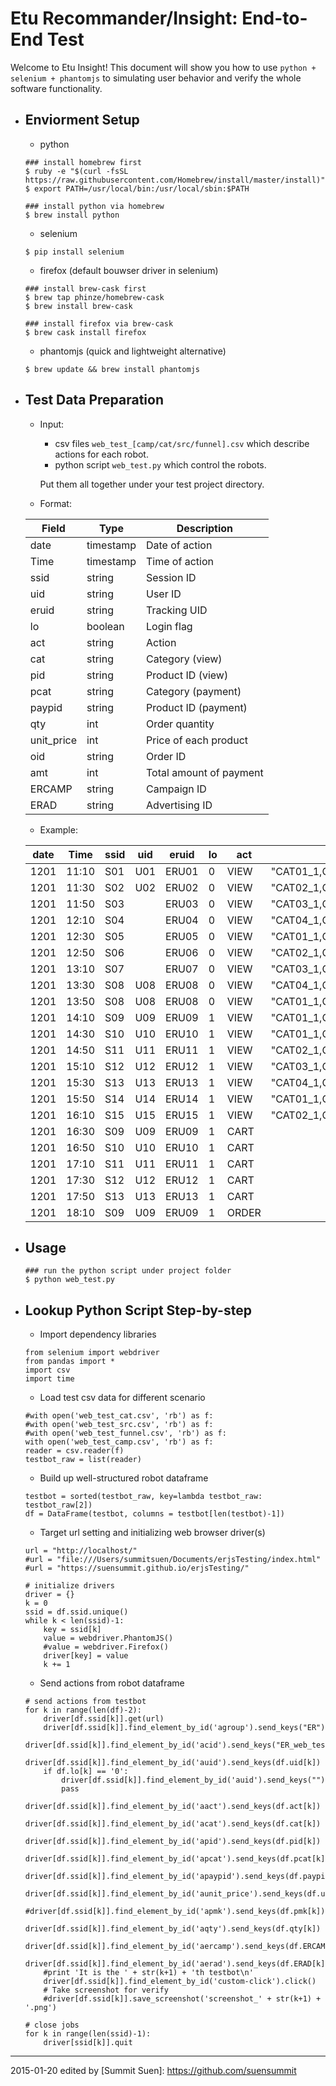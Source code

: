 Etu Recommander/Insight: End-to-End Test
===

Welcome to Etu Insight! This document will show you how to use `python + selenium + phantomjs` to simulating user behavior and verify the whole software functionality.

- ## Enviorment Setup

	- python
	```
	### install homebrew first
	$ ruby -e "$(curl -fsSL https://raw.githubusercontent.com/Homebrew/install/master/install)"
	$ export PATH=/usr/local/bin:/usr/local/sbin:$PATH

	### install python via homebrew
	$ brew install python
	```

	- selenium
	```
	$ pip install selenium
	```

	- firefox (default bouwser driver in selenium)
	```
	### install brew-cask first
	$ brew tap phinze/homebrew-cask
	$ brew install brew-cask

	### install firefox via brew-cask
	$ brew cask install firefox
	```

	- phantomjs (quick and lightweight alternative)
	```
	$ brew update && brew install phantomjs
	```

- ## Test Data Preparation

	- Input: 
		- csv files `web_test_[camp/cat/src/funnel].csv` which describe actions for each robot.
		- python script `web_test.py` which control the robots.
		
		Put them all together under your test project directory.

	- Format: 

	| Field | Type | Description |
	|---|---|---|
	| date | timestamp | Date of action |
	| Time | timestamp | Time of action |
	| ssid | string | Session ID |
	| uid | string | User ID |
	| eruid | string | Tracking UID |
	| lo | boolean | Login flag |
	| act | string | Action |
	| cat | string | Category (view) |
	| pid | string | Product ID (view) |
	| pcat | string | Category (payment) |
	| paypid | string | Product ID (payment) |
	| qty | int | Order quantity |
	| unit_price | int | Price of each product |
	| oid | string | Order ID |
	| amt | int | Total amount of payment |
	| ERCAMP | string | Campaign ID |
	| ERAD | string | Advertising ID |

	- Example: 

	| date | Time | ssid | uid | eruid | lo | act | cat | pid | pcat | paypid | qty | unit_price | oid | amt | ERCAMP | ERAD |
	|---|---|---|---|---|---|---|---|---|---|---|---|---|---|---|---|---|
	| 1201 | 11:10 | S01 | U01 | ERU01 | 0 | VIEW | "CAT01_1,CAT01_2,CAT01_3,CAT01_4,CAT01_5" | PID01 |  |  |  |  |  |  | CAMP1 | AD1.1 |
	| 1201 | 11:30 | S02 | U02 | ERU02 | 0 | VIEW | "CAT02_1,CAT02_2,CAT02_3,CAT02_4,CAT02_5" | PID02 |  |  |  |  |  |  | CAMP2 | AD2.1 |
	| 1201 | 11:50 | S03 |  | ERU03 | 0 | VIEW | "CAT03_1,CAT03_2,CAT03_3,CAT03_4,CAT03_5" | PID03 |  |  |  |  |  |  | CAMP1 | AD1.2 |
	| 1201 | 12:10 | S04 |  | ERU04 | 0 | VIEW | "CAT04_1,CAT04_2,CAT04_3,CAT04_4,CAT04_5" | PID04 |  |  |  |  |  |  | CAMP2 | AD2.1 |
	| 1201 | 12:30 | S05 |  | ERU05 | 0 | VIEW | "CAT01_1,CAT01_2,CAT01_3,CAT01_4,CAT01_5" | PID01 |  |  |  |  |  |  | CAMP2 | AD2.1 |
	| 1201 | 12:50 | S06 |  | ERU06 | 0 | VIEW | "CAT02_1,CAT02_2,CAT02_3,CAT02_4,CAT02_5" | PID02 |  |  |  |  |  |  | CAMP2 | AD2.3 |
	| 1201 | 13:10 | S07 |  | ERU07 | 0 | VIEW | "CAT03_1,CAT03_2,CAT03_3,CAT03_4,CAT03_5" | PID03 |  |  |  |  |  |  | CAMP2 | AD2.2 |
	| 1201 | 13:30 | S08 | U08 | ERU08 | 0 | VIEW | "CAT04_1,CAT04_2,CAT04_3,CAT04_4,CAT04_5" | PID04 |  |  |  |  |  |  | CAMP1 | AD1.3 |
	| 1201 | 13:50 | S08 | U08 | ERU08 | 0 | VIEW | "CAT01_1,CAT01_2,CAT01_3,CAT01_4,CAT01_5" | PID04 |  |  |  |  |  |  | CAMP1 | AD1.3 |
	| 1201 | 14:10 | S09 | U09 | ERU09 | 1 | VIEW | "CAT01_1,CAT01_2,CAT01_3,CAT01_4,CAT01_5" | PID01 |  |  |  |  |  |  | CAMP2 | AD2.2 |
	| 1201 | 14:30 | S10 | U10 | ERU10 | 1 | VIEW | "CAT01_1,CAT01_2,CAT01_3,CAT01_4,CAT01_5" | PID01 |  |  |  |  |  |  | CAMP2 | AD2.2 |
	| 1201 | 14:50 | S11 | U11 | ERU11 | 1 | VIEW | "CAT02_1,CAT02_2,CAT02_3,CAT02_4,CAT02_5" | PID02 |  |  |  |  |  |  | CAMP1 | AD1.2 |
	| 1201 | 15:10 | S12 | U12 | ERU12 | 1 | VIEW | "CAT03_1,CAT03_2,CAT03_3,CAT03_4,CAT03_5" | PID03 |  |  |  |  |  |  |  |  |
	| 1201 | 15:30 | S13 | U13 | ERU13 | 1 | VIEW | "CAT04_1,CAT04_2,CAT04_3,CAT04_4,CAT04_5" | PID04 |  |  |  |  |  |  |  |  |
	| 1201 | 15:50 | S14 | U14 | ERU14 | 1 | VIEW | "CAT01_1,CAT01_2,CAT01_3,CAT01_4,CAT01_5" | PID01 |  |  |  |  |  |  |  |  |
	| 1201 | 16:10 | S15 | U15 | ERU15 | 1 | VIEW | "CAT02_1,CAT02_2,CAT02_3,CAT02_4,CAT02_5" | PID02 |  |  |  |  |  |  |  |  |
	| 1201 | 16:30 | S09 | U09 | ERU09 | 1 | CART |  |  | "CAT01_1,CAT01_2,CAT01_3,CAT01_4,CAT01_5" | PID01 | 2 | 100 |  | 200 |  |  |
	| 1201 | 16:50 | S10 | U10 | ERU10 | 1 | CART |  |  | "CAT01_1,CAT01_2,CAT01_3,CAT01_4,CAT01_5" | PID01 | 1 | 100 |  | 100 |  |  |
	| 1201 | 17:10 | S11 | U11 | ERU11 | 1 | CART |  |  | "CAT02_1,CAT02_2,CAT02_3,CAT02_4,CAT02_5" | PID02 | 1 | 200 |  | 200 |  |  |
	| 1201 | 17:30 | S12 | U12 | ERU12 | 1 | CART |  |  | "CAT03_1,CAT03_2,CAT03_3,CAT03_4,CAT03_5" | PID03 | 1 | 300 |  | 300 |  |  |
	| 1201 | 17:50 | S13 | U13 | ERU13 | 1 | CART |  |  | "CAT04_1,CAT04_2,CAT04_3,CAT04_4,CAT04_5" | PID04 | 1 | 400 |  | 400 |  |  |
	| 1201 | 18:10 | S09 | U09 | ERU09 | 1 | ORDER |  |  | "CAT01_1,CAT01_2,CAT01_3,CAT01_4,CAT01_5" | PID01 | 2 | 100 | O01 | 200 |  |  |

- ## Usage

	```
	### run the python script under project folder 
	$ python web_test.py
	```

- ## Lookup Python Script Step-by-step

	- Import dependency libraries
	```
	from selenium import webdriver
	from pandas import *
	import csv
	import time
	```

	- Load test csv data for different scenario
	```
	#with open('web_test_cat.csv', 'rb') as f: 
	#with open('web_test_src.csv', 'rb') as f:
	#with open('web_test_funnel.csv', 'rb') as f:
	with open('web_test_camp.csv', 'rb') as f:
	reader = csv.reader(f)
	testbot_raw = list(reader)
	```

	- Build up well-structured robot dataframe
	```
	testbot = sorted(testbot_raw, key=lambda testbot_raw: testbot_raw[2])
	df = DataFrame(testbot, columns = testbot[len(testbot)-1])
	```

	- Target url setting and initializing web browser driver(s)
	```
	url = "http://localhost/"
	#url = "file:///Users/summitsuen/Documents/erjsTesting/index.html"
	#url = "https://suensummit.github.io/erjsTesting/"

	# initialize drivers
	driver = {}
	k = 0
	ssid = df.ssid.unique()
	while k < len(ssid)-1:
		key = ssid[k]
		value = webdriver.PhantomJS()
		#value = webdriver.Firefox()
		driver[key] = value
		k += 1
	```

	- Send actions from robot dataframe
	```
	# send actions from testbot
	for k in range(len(df)-2):
		driver[df.ssid[k]].get(url)
		driver[df.ssid[k]].find_element_by_id('agroup').send_keys("ER")
		driver[df.ssid[k]].find_element_by_id('acid').send_keys("ER_web_testing")
		driver[df.ssid[k]].find_element_by_id('auid').send_keys(df.uid[k])
		if df.lo[k] == '0':
			driver[df.ssid[k]].find_element_by_id('auid').send_keys("")
			pass
		driver[df.ssid[k]].find_element_by_id('aact').send_keys(df.act[k])
		driver[df.ssid[k]].find_element_by_id('acat').send_keys(df.cat[k])
		driver[df.ssid[k]].find_element_by_id('apid').send_keys(df.pid[k])
		driver[df.ssid[k]].find_element_by_id('apcat').send_keys(df.pcat[k])
		driver[df.ssid[k]].find_element_by_id('apaypid').send_keys(df.paypid[k])
		driver[df.ssid[k]].find_element_by_id('aunit_price').send_keys(df.unit_price[k])
		#driver[df.ssid[k]].find_element_by_id('apmk').send_keys(df.pmk[k])
		driver[df.ssid[k]].find_element_by_id('aqty').send_keys(df.qty[k])
		driver[df.ssid[k]].find_element_by_id('aercamp').send_keys(df.ERCAMP[k])
		driver[df.ssid[k]].find_element_by_id('aerad').send_keys(df.ERAD[k])
		#print 'It is the ' + str(k+1) + 'th testbot\n'
		driver[df.ssid[k]].find_element_by_id('custom-click').click()
		# Take screenshot for verify
		#driver[df.ssid[k]].save_screenshot('screenshot_' + str(k+1) + '.png')

	# close jobs
	for k in range(len(ssid)-1):
		driver[ssid[k]].quit
	```

---
2015-01-20 edited by [Summit Suen]: https://github.com/suensummit